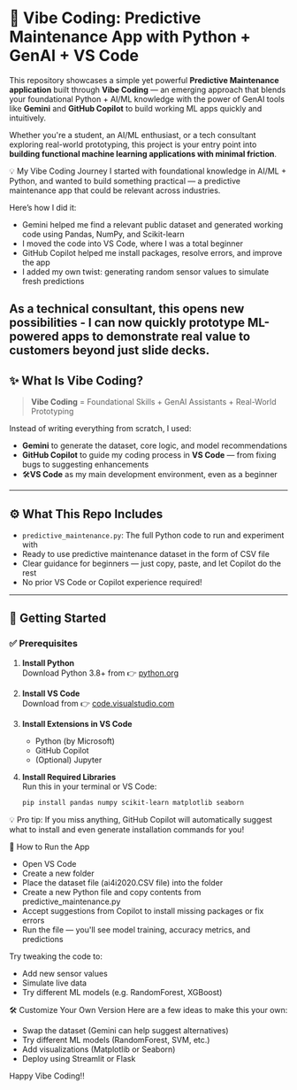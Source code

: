 # 🧠 Vibe Coding: Predictive Maintenance App with Python + GenAI + VS Code

This repository showcases a simple yet powerful **Predictive Maintenance application** built through **Vibe Coding** — an emerging approach that blends your foundational Python + AI/ML knowledge with the power of GenAI tools like **Gemini** and **GitHub Copilot** to build working ML apps quickly and intuitively.

Whether you're a student, an AI/ML enthusiast, or a tech consultant exploring real-world prototyping, this project is your entry point into **building functional machine learning applications with minimal friction**.

💡 My Vibe Coding Journey
I started with foundational knowledge in AI/ML + Python, and wanted to build something practical — a predictive maintenance app that could be relevant across industries.

Here’s how I did it:
- Gemini helped me find a relevant public dataset and generated working code using Pandas, NumPy, and Scikit-learn
- I moved the code into VS Code, where I was a total beginner
- GitHub Copilot helped me install packages, resolve errors, and improve the app
- I added my own twist: generating random sensor values to simulate fresh predictions

As a technical consultant, this opens new possibilities - I can now quickly prototype ML-powered apps to demonstrate real value to customers beyond just slide decks.
---

## ✨ What Is Vibe Coding?

> **Vibe Coding** = Foundational Skills + GenAI Assistants + Real-World Prototyping

Instead of writing everything from scratch, I used:
- **Gemini** to generate the dataset, core logic, and model recommendations
- **GitHub Copilot** to guide my coding process in **VS Code** — from fixing bugs to suggesting enhancements
- 🛠**VS Code** as my main development environment, even as a beginner
---

## ⚙️ What This Repo Includes

- `predictive_maintenance.py`: The full Python code to run and experiment with
- Ready to use predictive maintenance dataset in the form of CSV file
- Clear guidance for beginners — just copy, paste, and let Copilot do the rest
- No prior VS Code or Copilot experience required!
---

## 🚀 Getting Started

### ✅ Prerequisites

1. **Install Python**  
   Download Python 3.8+ from 👉 [python.org](https://www.python.org/downloads/)

2. **Install VS Code**  
   Download from 👉 [code.visualstudio.com](https://code.visualstudio.com)

3. **Install Extensions in VS Code**
   - Python (by Microsoft)
   - GitHub Copilot
   - (Optional) Jupyter

4. **Install Required Libraries**  
   Run this in your terminal or VS Code:

   ```bash
   pip install pandas numpy scikit-learn matplotlib seaborn

💡 Pro tip: If you miss anything, GitHub Copilot will automatically suggest what to install and even generate installation commands for you!

🧪 How to Run the App
- Open VS Code
- Create a new folder
- Place the dataset file (ai4i2020.CSV file) into the folder 
- Create a new Python file and copy contents from predictive_maintenance.py
- Accept suggestions from Copilot to install missing packages or fix errors
- Run the file — you'll see model training, accuracy metrics, and predictions

Try tweaking the code to:

- Add new sensor values
- Simulate live data
- Try different ML models (e.g. RandomForest, XGBoost)

🛠️ Customize Your Own Version
Here are a few ideas to make this your own:
- Swap the dataset (Gemini can help suggest alternatives)
- Try different ML models (RandomForest, SVM, etc.)
- Add visualizations (Matplotlib or Seaborn)
- Deploy using Streamlit or Flask

Happy Vibe Coding!!
